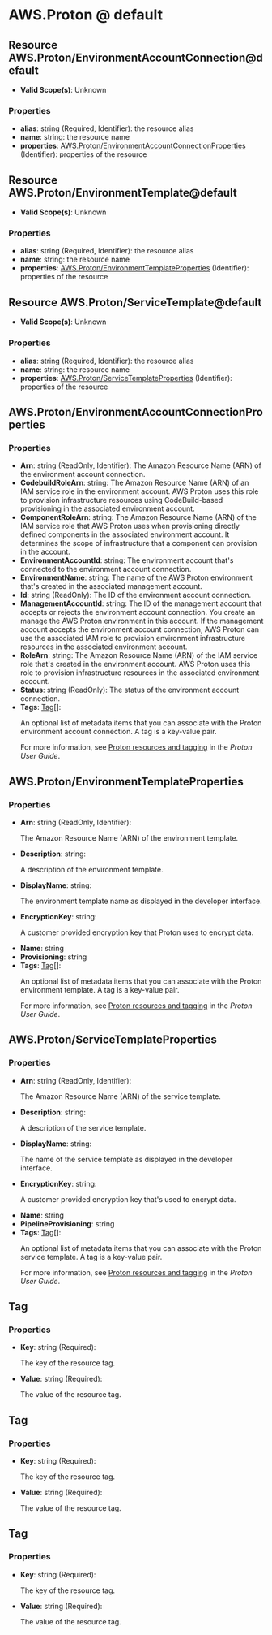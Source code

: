 # AWS.Proton @ default

## Resource AWS.Proton/EnvironmentAccountConnection@default
* **Valid Scope(s)**: Unknown
### Properties
* **alias**: string (Required, Identifier): the resource alias
* **name**: string: the resource name
* **properties**: [AWS.Proton/EnvironmentAccountConnectionProperties](#awsprotonenvironmentaccountconnectionproperties) (Identifier): properties of the resource

## Resource AWS.Proton/EnvironmentTemplate@default
* **Valid Scope(s)**: Unknown
### Properties
* **alias**: string (Required, Identifier): the resource alias
* **name**: string: the resource name
* **properties**: [AWS.Proton/EnvironmentTemplateProperties](#awsprotonenvironmenttemplateproperties) (Identifier): properties of the resource

## Resource AWS.Proton/ServiceTemplate@default
* **Valid Scope(s)**: Unknown
### Properties
* **alias**: string (Required, Identifier): the resource alias
* **name**: string: the resource name
* **properties**: [AWS.Proton/ServiceTemplateProperties](#awsprotonservicetemplateproperties) (Identifier): properties of the resource

## AWS.Proton/EnvironmentAccountConnectionProperties
### Properties
* **Arn**: string (ReadOnly, Identifier): The Amazon Resource Name (ARN) of the environment account connection.
* **CodebuildRoleArn**: string: The Amazon Resource Name (ARN) of an IAM service role in the environment account. AWS Proton uses this role to provision infrastructure resources using CodeBuild-based provisioning in the associated environment account.
* **ComponentRoleArn**: string: The Amazon Resource Name (ARN) of the IAM service role that AWS Proton uses when provisioning directly defined components in the associated environment account. It determines the scope of infrastructure that a component can provision in the account.
* **EnvironmentAccountId**: string: The environment account that's connected to the environment account connection.
* **EnvironmentName**: string: The name of the AWS Proton environment that's created in the associated management account.
* **Id**: string (ReadOnly): The ID of the environment account connection.
* **ManagementAccountId**: string: The ID of the management account that accepts or rejects the environment account connection. You create an manage the AWS Proton environment in this account. If the management account accepts the environment account connection, AWS Proton can use the associated IAM role to provision environment infrastructure resources in the associated environment account.
* **RoleArn**: string: The Amazon Resource Name (ARN) of the IAM service role that's created in the environment account. AWS Proton uses this role to provision infrastructure resources in the associated environment account.
* **Status**: string (ReadOnly): The status of the environment account connection.
* **Tags**: [Tag](#tag)[]: <p>An optional list of metadata items that you can associate with the Proton environment account connection. A tag is a key-value pair.</p>
         <p>For more information, see <a href="https://docs.aws.amazon.com/proton/latest/userguide/resources.html">Proton resources and tagging</a> in the
        <i>Proton User Guide</i>.</p>

## AWS.Proton/EnvironmentTemplateProperties
### Properties
* **Arn**: string (ReadOnly, Identifier): <p>The Amazon Resource Name (ARN) of the environment template.</p>
* **Description**: string: <p>A description of the environment template.</p>
* **DisplayName**: string: <p>The environment template name as displayed in the developer interface.</p>
* **EncryptionKey**: string: <p>A customer provided encryption key that Proton uses to encrypt data.</p>
* **Name**: string
* **Provisioning**: string
* **Tags**: [Tag](#tag)[]: <p>An optional list of metadata items that you can associate with the Proton environment template. A tag is a key-value pair.</p>
         <p>For more information, see <a href="https://docs.aws.amazon.com/proton/latest/userguide/resources.html">Proton resources and tagging</a> in the
        <i>Proton User Guide</i>.</p>

## AWS.Proton/ServiceTemplateProperties
### Properties
* **Arn**: string (ReadOnly, Identifier): <p>The Amazon Resource Name (ARN) of the service template.</p>
* **Description**: string: <p>A description of the service template.</p>
* **DisplayName**: string: <p>The name of the service template as displayed in the developer interface.</p>
* **EncryptionKey**: string: <p>A customer provided encryption key that's used to encrypt data.</p>
* **Name**: string
* **PipelineProvisioning**: string
* **Tags**: [Tag](#tag)[]: <p>An optional list of metadata items that you can associate with the Proton service template. A tag is a key-value pair.</p>
         <p>For more information, see <a href="https://docs.aws.amazon.com/proton/latest/userguide/resources.html">Proton resources and tagging</a> in the
        <i>Proton User Guide</i>.</p>

## Tag
### Properties
* **Key**: string (Required): <p>The key of the resource tag.</p>
* **Value**: string (Required): <p>The value of the resource tag.</p>

## Tag
### Properties
* **Key**: string (Required): <p>The key of the resource tag.</p>
* **Value**: string (Required): <p>The value of the resource tag.</p>

## Tag
### Properties
* **Key**: string (Required): <p>The key of the resource tag.</p>
* **Value**: string (Required): <p>The value of the resource tag.</p>


